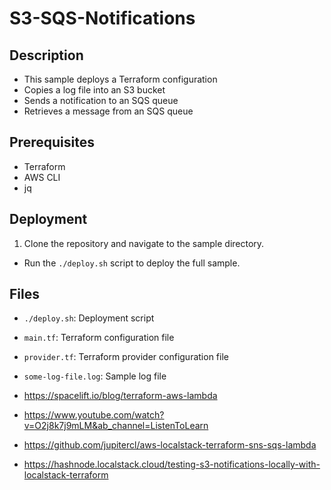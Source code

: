 # S3-SQS-Notifications

## Description

- This sample deploys a Terraform configuration
- Copies a log file into an S3 bucket
- Sends a notification to an SQS queue
- Retrieves a message from an SQS queue

## Prerequisites

- Terraform
- AWS CLI
- jq

## Deployment

1. Clone the repository and navigate to the sample directory.

- Run the `./deploy.sh` script to deploy the full sample.

## Files

- `./deploy.sh`:  Deployment script
- `main.tf`: Terraform configuration file
- `provider.tf`: Terraform provider configuration file
- `some-log-file.log`: Sample log file




- https://spacelift.io/blog/terraform-aws-lambda
- https://www.youtube.com/watch?v=O2j8k7j9mLM&ab_channel=ListenToLearn
- https://github.com/jupitercl/aws-localstack-terraform-sns-sqs-lambda
- https://hashnode.localstack.cloud/testing-s3-notifications-locally-with-localstack-terraform
